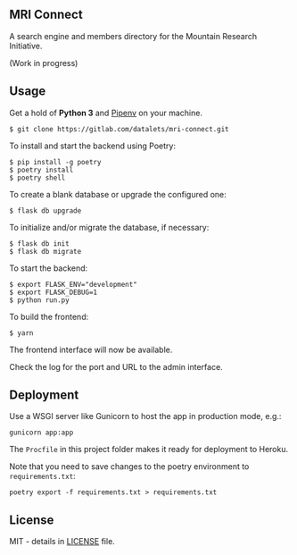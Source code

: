 ## MRI Connect

A search engine and members directory for the Mountain Research Initiative.

(Work in progress)

## Usage

Get a hold of **Python 3** and [Pipenv](https://github.com/pypa/pipenv) on your machine.

    $ git clone https://gitlab.com/datalets/mri-connect.git

To install and start the backend using Poetry:

    $ pip install -g poetry
    $ poetry install
    $ poetry shell

To create a blank database or upgrade the configured one:

    $ flask db upgrade

To initialize and/or migrate the database, if necessary:

    $ flask db init
    $ flask db migrate

To start the backend:

    $ export FLASK_ENV="development"
    $ export FLASK_DEBUG=1
    $ python run.py

To build the frontend:

    $ yarn

The frontend interface will now be available.

Check the log for the port and URL to the admin interface.

## Deployment

Use a WSGI server like Gunicorn to host the app in production mode, e.g.:

`gunicorn app:app`

The `Procfile` in this project folder makes it ready for deployment to Heroku.

Note that you need to save changes to the poetry environment to `requirements.txt`:

    poetry export -f requirements.txt > requirements.txt

## License

MIT - details in [LICENSE](LICENSE) file.
